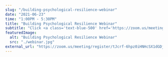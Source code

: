 ```yaml
---
slug: "/building-psychological-resilience-webinar"
date: "2021-06-23"
time: "1:00PM - 5:30PM"
title: "Building Psychological Resilience Webinar"
subtitle: "Click <a class='text-blue-500' href='https://zoom.us/meeting/register/tJcrf-6hpz0iHNHcSX1dGDjaZO3csc2GsL58' target='_blank'>here</a> to register."
featuredImage:
  alt: "Building Psychological Resilience Webinar"
  src: "./webinar.jpg"
external_url: "https://zoom.us/meeting/register/tJcrf-6hpz0iHNHcSX1dGDjaZO3csc2GsL58"
---
```

